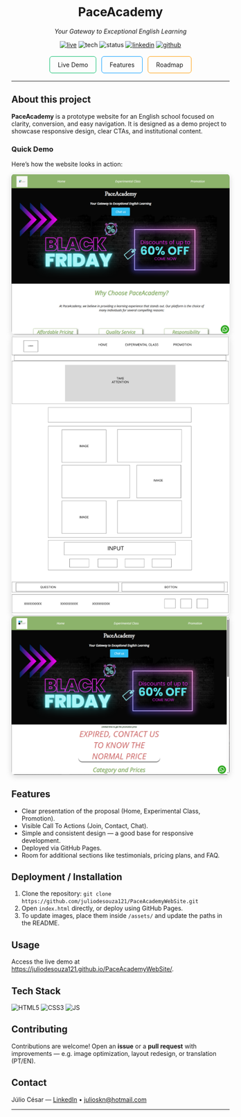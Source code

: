 <div align="center">
  <h1>PaceAcademy</h1>
  <p><em>Your Gateway to Exceptional English Learning</em></p>

  <p>
    <a href="https://juliodesouza121.github.io/PaceAcademyWebSite/"><img src="https://img.shields.io/badge/Live-Website-brightgreen" alt="live"></a>
    <img src="https://img.shields.io/badge/Tech-HTML_CSS_JS-informational" alt="tech">
    <img src="https://img.shields.io/badge/Status-✅%20Deployed-success" alt="status">
    <a href="https://www.linkedin.com/in/júlio-césar-de-souza-0a8798233/"><img src="https://img.shields.io/badge/LinkedIn-%230077B5.svg?logo=linkedin&logoColor=white" alt="linkedin"></a>
    <a href="https://github.com/juliodesouza121/PaceAcademyWebSite"><img src="https://img.shields.io/badge/GitHub-Repo-181717?logo=github&logoColor=white" alt="github"></a>
  </p>

  <p>
    <a href="https://juliodesouza121.github.io/PaceAcademyWebSite/" style="text-decoration:none;padding:10px 18px;border-radius:6px;border:1px solid #0b6;display:inline-block;margin:4px;">Live Demo</a>
    <a href="#features" style="text-decoration:none;padding:10px 18px;border-radius:6px;border:1px solid #09f;display:inline-block;margin:4px;">Features</a>
    <a href="#roadmap" style="text-decoration:none;padding:10px 18px;border-radius:6px;border:1px solid #f90;display:inline-block;margin:4px;">Roadmap</a>
  </p>
</div>

<hr>


<h2 id="about">About this project</h2>
<p>
  <strong>PaceAcademy</strong> is a prototype website for an English school focused on clarity, conversion, and easy navigation.  
  It is designed as a demo project to showcase responsive design, clear CTAs, and institutional content.
</p>


<h3>Quick Demo</h3>
<p>Here’s how the website looks in action:</p>
<p>
  <img src="images/homePage.PNG" alt="Demo PaceAcademy" style="max-width:100%;border-radius:8px;box-shadow:0 4px 14px rgba(0,0,0,0.15);">
<img src="images/ExperimentalClass.PNG" alt="Demo PaceAcademy" style="max-width:100%;border-radius:8px;box-shadow:0 4px 14px rgba(0,0,0,0.15);">
<img src="images/Promotion.PNG" alt="Demo PaceAcademy" style="max-width:100%;border-radius:8px;box-shadow:0 4px 14px rgba(0,0,0,0.15);">
</p>

<h2 id="features">Features</h2>
<ul>
  <li>Clear presentation of the proposal (Home, Experimental Class, Promotion).</li>
  <li>Visible Call To Actions (Join, Contact, Chat).</li>
  <li>Simple and consistent design — a good base for responsive development.</li>
  <li>Deployed via GitHub Pages.</li>
  <li>Room for additional sections like testimonials, pricing plans, and FAQ.</li>
</ul>



<h2 id="installation">Deployment / Installation</h2>
<ol>
  <li>Clone the repository: <code>git clone https://github.com/juliodesouza121/PaceAcademyWebSite.git</code></li>
  <li>Open <code>index.html</code> directly, or deploy using GitHub Pages.</li>
  <li>To update images, place them inside <code>/assets/</code> and update the paths in the README.</li>
</ol>


<h2 id="usage">Usage</h2>
<p>
  Access the live demo at <a href="https://juliodesouza121.github.io/PaceAcademyWebSite/">https://juliodesouza121.github.io/PaceAcademyWebSite/</a>.  
</p>


<h2 id="tech">Tech Stack</h2>
<p>
  <img src="https://img.shields.io/badge/HTML5-E34F26?logo=html5&logoColor=white" alt="HTML5">
  <img src="https://img.shields.io/badge/CSS3-1572B6?logo=css3&logoColor=white" alt="CSS3">
  <img src="https://img.shields.io/badge/JavaScript-F7DF1E?logo=javascript&logoColor=black" alt="JS">
</p>


<h2 id="contributing">Contributing</h2>
<p>
  Contributions are welcome!  
  Open an <strong>issue</strong> or a <strong>pull request</strong> with improvements — e.g. image optimization, layout redesign, or translation (PT/EN).
</p>

<h2 id="contact">Contact</h2>
<p>
  Júlio César — <a href="https://www.linkedin.com/in/júlio-césar-de-souza-0a8798233/">LinkedIn</a> •
  <a href="mailto:julioskn@hotmail.com">julioskn@hotmail.com</a>
</p>
<hr>
